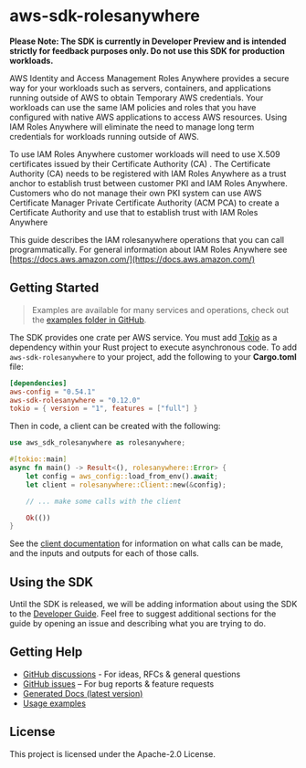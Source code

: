 # aws-sdk-rolesanywhere

**Please Note: The SDK is currently in Developer Preview and is intended strictly for
feedback purposes only. Do not use this SDK for production workloads.**

AWS Identity and Access Management Roles Anywhere provides a secure way for your workloads such as servers, containers, and applications running outside of AWS to obtain Temporary AWS credentials. Your workloads can use the same IAM policies and roles that you have configured with native AWS applications to access AWS resources. Using IAM Roles Anywhere will eliminate the need to manage long term credentials for workloads running outside of AWS.

To use IAM Roles Anywhere customer workloads will need to use X.509 certificates issued by their Certificate Authority (CA) . The Certificate Authority (CA) needs to be registered with IAM Roles Anywhere as a trust anchor to establish trust between customer PKI and IAM Roles Anywhere. Customers who do not manage their own PKI system can use AWS Certificate Manager Private Certificate Authority (ACM PCA) to create a Certificate Authority and use that to establish trust with IAM Roles Anywhere

This guide describes the IAM rolesanywhere operations that you can call programmatically. For general information about IAM Roles Anywhere see [https://docs.aws.amazon.com/](https://docs.aws.amazon.com/)

## Getting Started

> Examples are available for many services and operations, check out the
> [examples folder in GitHub](https://github.com/awslabs/aws-sdk-rust/tree/main/examples).

The SDK provides one crate per AWS service. You must add [Tokio](https://crates.io/crates/tokio)
as a dependency within your Rust project to execute asynchronous code. To add `aws-sdk-rolesanywhere` to
your project, add the following to your **Cargo.toml** file:

```toml
[dependencies]
aws-config = "0.54.1"
aws-sdk-rolesanywhere = "0.12.0"
tokio = { version = "1", features = ["full"] }
```

Then in code, a client can be created with the following:

```rust
use aws_sdk_rolesanywhere as rolesanywhere;

#[tokio::main]
async fn main() -> Result<(), rolesanywhere::Error> {
    let config = aws_config::load_from_env().await;
    let client = rolesanywhere::Client::new(&config);

    // ... make some calls with the client

    Ok(())
}
```

See the [client documentation](https://docs.rs/aws-sdk-rolesanywhere/latest/aws_sdk_rolesanywhere/client/struct.Client.html)
for information on what calls can be made, and the inputs and outputs for each of those calls.

## Using the SDK

Until the SDK is released, we will be adding information about using the SDK to the
[Developer Guide](https://docs.aws.amazon.com/sdk-for-rust/latest/dg/welcome.html). Feel free to suggest
additional sections for the guide by opening an issue and describing what you are trying to do.

## Getting Help

* [GitHub discussions](https://github.com/awslabs/aws-sdk-rust/discussions) - For ideas, RFCs & general questions
* [GitHub issues](https://github.com/awslabs/aws-sdk-rust/issues/new/choose) – For bug reports & feature requests
* [Generated Docs (latest version)](https://awslabs.github.io/aws-sdk-rust/)
* [Usage examples](https://github.com/awslabs/aws-sdk-rust/tree/main/examples)

## License

This project is licensed under the Apache-2.0 License.

